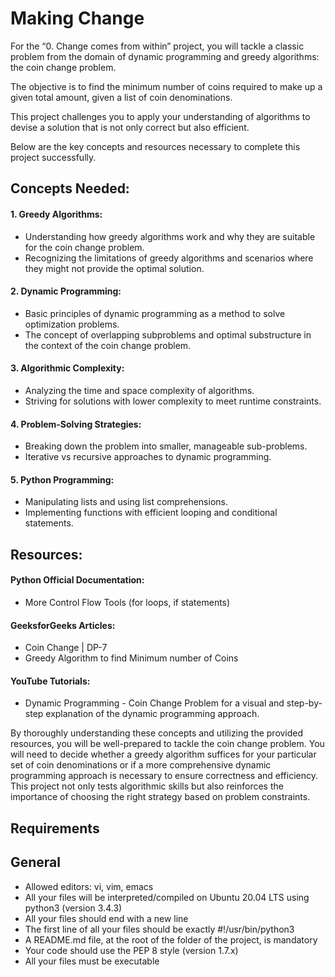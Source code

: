 # Making Change

For the “0. Change comes from within” project, you will tackle a classic problem from the domain of dynamic programming and greedy algorithms: the coin change problem.

The objective is to find the minimum number of coins required to make up a given total amount, given a list of coin denominations.

This project challenges you to apply your understanding of algorithms to devise a solution that is not only correct but also efficient.

Below are the key concepts and resources necessary to complete this project successfully.

## Concepts Needed:

#### 1. Greedy Algorithms:
- Understanding how greedy algorithms work and why they are suitable for the coin change problem.
- Recognizing the limitations of greedy algorithms and scenarios where they might not provide the optimal solution.

#### 2. Dynamic Programming:
- Basic principles of dynamic programming as a method to solve optimization problems.
- The concept of overlapping subproblems and optimal substructure in the context of the coin change problem.

#### 3. Algorithmic Complexity:
- Analyzing the time and space complexity of algorithms.
- Striving for solutions with lower complexity to meet runtime constraints.

#### 4. Problem-Solving Strategies:
- Breaking down the problem into smaller, manageable sub-problems.
- Iterative vs recursive approaches to dynamic programming.

#### 5. Python Programming:
- Manipulating lists and using list comprehensions.
- Implementing functions with efficient looping and conditional statements.

## Resources:

#### Python Official Documentation:
- More Control Flow Tools (for loops, if statements)

#### GeeksforGeeks Articles:
- Coin Change | DP-7
- Greedy Algorithm to find Minimum number of Coins

#### YouTube Tutorials:
- Dynamic Programming - Coin Change Problem for a visual and step-by-step explanation of the dynamic programming approach.

By thoroughly understanding these concepts and utilizing the provided resources, you will be well-prepared to tackle the coin change problem.
You will need to decide whether a greedy algorithm suffices for your particular set of coin denominations or if a more comprehensive dynamic programming
approach is necessary to ensure correctness and efficiency. This project not only tests algorithmic skills but also reinforces the importance of choosing the right strategy based on problem constraints.

## Requirements

## General

- Allowed editors: vi, vim, emacs
- All your files will be interpreted/compiled on Ubuntu 20.04 LTS using python3 (version 3.4.3)
- All your files should end with a new line
- The first line of all your files should be exactly #!/usr/bin/python3
- A README.md file, at the root of the folder of the project, is mandatory
- Your code should use the PEP 8 style (version 1.7.x)
- All your files must be executable
